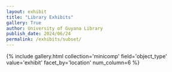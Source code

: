 ```yaml
---
layout: exhibit
title: "Library Exhibits"
gallery: True
author: University of Guyana Library
publish_date: 2024/06/24
permalink: /exhibits/subset/
---
```







{% include gallery.html collection='minicomp' field='object_type' value='exhibit' facet_by='location' num_column=6 %}